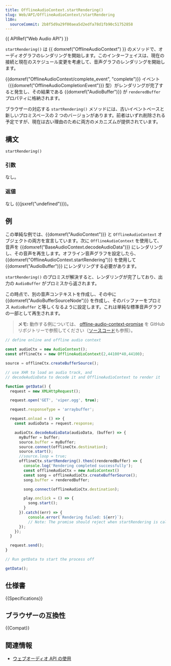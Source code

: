 ```yaml
---
title: OfflineAudioContext.startRendering()
slug: Web/API/OfflineAudioContext/startRendering
l10n:
  sourceCommit: 2b8f5d9a29f00aea5d2edfa78d1fb90c51752858
---
```


{{ APIRef("Web Audio API") }}

`startRendering()` は {{ domxref("OfflineAudioContext") }} のメソッドで、オーディオグラフのレンダリングを開始します。このインターフェイスは、現在の接続と現在のスケジュール変更を考慮して、音声グラフのレンダリングを開始します。

{{domxref("OfflineAudioContext/complete_event", "complete")}} イベント（{{domxref("OfflineAudioCompletionEvent")}} 型）がレンダリングが完了すると発生し、その結果である {{domxref("AudioBuffer")}} が `renderedBuffer` プロパティに格納されます。

ブラウザーの対応する `startRendering()` メソッドには、古いイベントベースと新しいプロミスベースの 2 つのバージョンがあります。前者はいずれ削除される予定ですが、現在は古い理由のために両方のメカニズムが提供されています。

## 構文

```js-nolint
startRendering()
```

### 引数

なし。

### 返値

なし ({{jsxref("undefined")}})。

## 例

この単純な例では、{{domxref("AudioContext")}} と `OfflineAudioContext` オブジェクトの両方を宣言しています。次に `OfflineAudioContext` を使用して、音声を {{domxref("BaseAudioContext.decodeAudioData")}} にレンダリングし、その音声を再生します。オフライン音声グラフを設定したら、{{domxref("OfflineAudioContext.startRendering")}} を使用して {{domxref("AudioBuffer")}} にレンダリングする必要があります。

`startRendering()` のプロミスが解決すると、レンダリングが完了しており、出力の `AudioBuffer` がプロミスから返されます。

この時点で、別の音声コンテキストを作成し、その中に {{domxref("AudioBufferSourceNode")}} を作成し、そのバッファーをプロミス `AudioBuffer` と等しくなるように設定します。これは単純な標準音声グラフの一部として再生されます。

> **メモ:** 動作する例については、 [offline-audio-context-promise](https://mdn.github.io/webaudio-examples/offline-audio-context-promise/) を GitHub リポジトリーで参照してください（[ソースコード](https://github.com/mdn/webaudio-examples)も参照）。

```js
// define online and offline audio context

const audioCtx = new AudioContext();
const offlineCtx = new OfflineAudioContext(2,44100*40,44100);

source = offlineCtx.createBufferSource();

// use XHR to load an audio track, and
// decodeAudioData to decode it and OfflineAudioContext to render it

function getData() {
  request = new XMLHttpRequest();

  request.open('GET', 'viper.ogg', true);

  request.responseType = 'arraybuffer';

  request.onload = () => {
    const audioData = request.response;

    audioCtx.decodeAudioData(audioData, (buffer) => {
      myBuffer = buffer;
      source.buffer = myBuffer;
      source.connect(offlineCtx.destination);
      source.start();
      //source.loop = true;
      offlineCtx.startRendering().then((renderedBuffer) => {
        console.log('Rendering completed successfully');
        const offlineAudioCtx = new AudioContext()
        const song = offlineAudioCtx.createBufferSource();
        song.buffer = renderedBuffer;

        song.connect(offlineAudioCtx.destination);

        play.onclick = () => {
          song.start();
        }
      }).catch((err) => {
          console.error(`Rendering failed: ${err}`);
          // Note: The promise should reject when startRendering is called a second time on an OfflineAudioContext
      });
    });
  }

  request.send();
}

// Run getData to start the process off

getData();
```

## 仕様書

{{Specifications}}

## ブラウザーの互換性

{{Compat}}

## 関連情報

- [ウェブオーディオ API の使用](/ja/docs/Web/API/Web_Audio_API/Using_Web_Audio_API)
